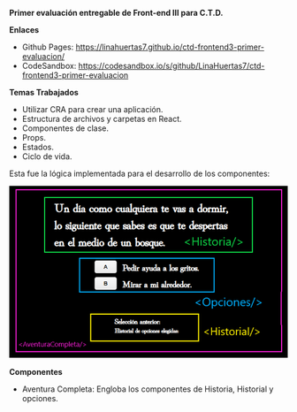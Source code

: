 **Primer evaluación entregable de Front-end III para C.T.D.**

**Enlaces**
-   Github Pages: https://linahuertas7.github.io/ctd-frontend3-primer-evaluacion/
-   CodeSandbox: https://codesandbox.io/s/github/LinaHuertas7/ctd-frontend3-primer-evaluacion

**Temas Trabajados**

-   Utilizar CRA para crear una aplicación.
-   Estructura de archivos y carpetas en React.
-   Componentes de clase.
-   Props.
-   Estados.
-   Ciclo de vida.

Esta fue la lógica implementada para el desarrollo de los componentes:

![Image](https://github.com/LinaHuertas7/ctd-frontend3-primer-evaluacion/blob/main/Componentes%20a%20desarrollar.png)


**Componentes**

-   Aventura Completa: Engloba los componentes de Historia, Historial y opciones.


